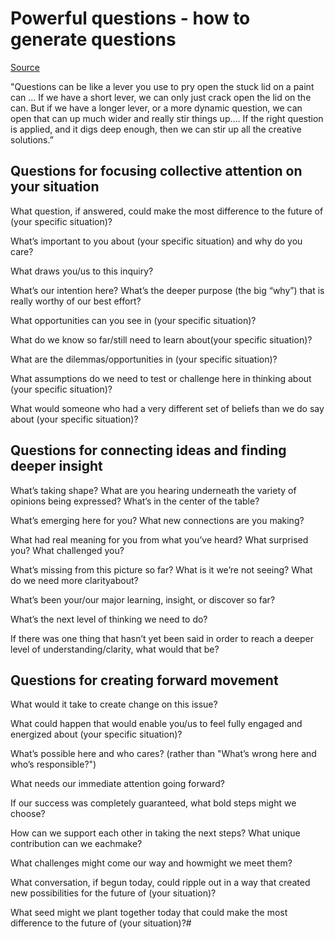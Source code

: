 # Powerful questions - how to generate questions

[Source](https://umanitoba.ca/admin/human_resources/change/media/the-art-of-powerful-questions.pdf)

"Questions can be like a lever you use to pry open the stuck lid on a paint can ... If we have a short lever, we can only just crack open the lid on the can. But if we have a longer lever, or a more dynamic question, we can open that can up much wider and really stir things up.... If the right question is applied, and it digs deep enough, then we can stir up all the creative solutions.”


## Questions for focusing collective attention on your situation

What question, if answered, could make the most difference to the future of (your specific situation)?

What’s important to you about (your specific situation) and why do you care?

What draws you/us to this inquiry?

What’s our intention here? What’s the deeper purpose (the big “why”) that is really worthy of our best effort?

What opportunities can you see in (your specific situation)?

What do we know so far/still need to learn about(your specific situation)?

What are the dilemmas/opportunities in (your specific situation)?

What assumptions do we need to test or challenge here in thinking about (your specific situation)?

What would someone who had a very different set of beliefs than we do say about (your specific situation)?


## Questions for connecting ideas and finding deeper insight

What’s taking shape? What are you hearing underneath the variety of opinions being expressed? What’s in the center of the table?

What’s emerging here for you? What new connections are you making?

What had real meaning for you from what you’ve heard? What surprised you? What challenged you?

What’s missing from this picture so far? What is it we’re not seeing? What do we need more clarityabout?

What’s been your/our major learning, insight, or discover so far?

What’s the next level of thinking we need to do?

If there was one thing that hasn’t yet been said in order to reach a deeper level of understanding/clarity, what would that be?


## Questions for creating forward movement

What would it take to create change on this issue?

What could happen that would enable you/us to feel fully engaged and energized about (your specific situation)?

What’s possible here and who cares? (rather than "What’s wrong here and who’s responsible?")

What needs our immediate attention going forward?

If our success was completely guaranteed, what bold steps might we choose?

How can we support each other in taking the next steps? What unique contribution can we eachmake?

What challenges might come our way and howmight we meet them?

What conversation, if begun today, could ripple out in a way that created new possibilities for the future of (your situation)?

What seed might we plant together today that could make the most difference to the future of (your situation)?#
